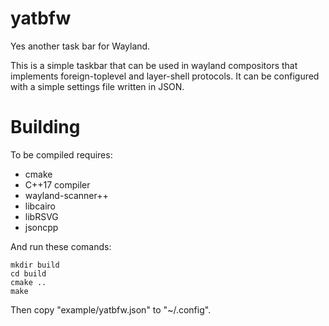 # yatbfw

Yes another task bar for Wayland.

This is a simple taskbar that can be used in wayland compositors that implements foreign-toplevel and layer-shell protocols. It can be configured with a simple settings file written in JSON.

# Building

To be compiled requires:

- cmake
- C++17 compiler
- wayland-scanner++
- libcairo
- libRSVG
- jsoncpp

And run these comands:
```
mkdir build
cd build
cmake ..
make
```

Then copy "example/yatbfw.json" to "~/.config".
